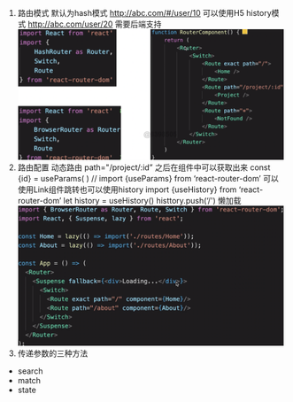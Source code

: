 1. 路由模式
默认为hash模式 http://abc.com/#/user/10
可以使用H5 history模式 http://abc.com/user/20    需要后端支持
![q](./img/12.png)
2. 路由配置
动态路由 path="/project/:id”
之后在组件中可以获取出来 const {id} = useParams( ) // import {useParams} from ‘react-router-dom’
可以使用Link组件跳转也可以使用history
import {useHistory} from ‘react-router-dom’
let history = useHistory()
histtory.push(‘/')
懒加载
![q](./img/13.png)
3. 传递参数的三种方法
- search
- match
- state